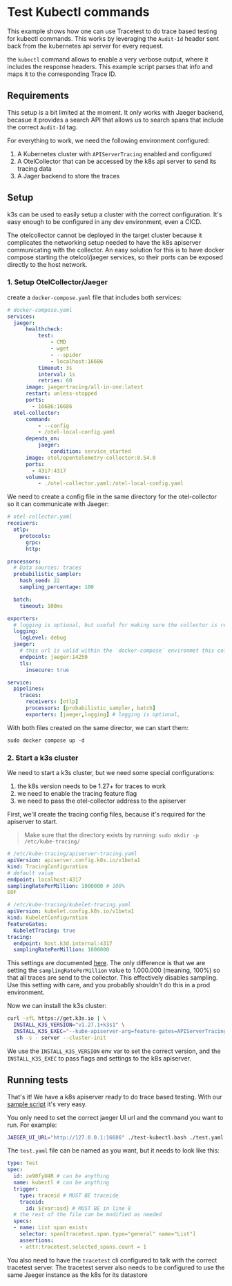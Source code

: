 # Test Kubectl commands

This example shows how one can use Tracetest to do trace based testing for kubectl commands. This works by leveraging the `Audit-Id` header sent back from the kubernetes api server for every request.

the `kubectl` command allows to enable a very verbose output, where it includes the response headers. This example script parses that info and maps it to the corresponding Trace ID.

## Requirements

This setup is a bit limited at the moment. It only works with Jaeger backend, becasue it provides a search API that allows us to search spans that include the correct `Audit-Id` tag.

For everything to work, we need the following environment configured:

1. A Kubernetes cluster with `APIServerTracing` enabled and configured
2. A OtelCollector that can be accessed by the k8s api server to send its tracing data
3. A Jager backend to store the traces


## Setup

k3s can be used to easily setup a cluster with the correct configuration. It's easy enough to be configured in any dev environment, even a CICD.

The otelcollector cannot be deployed in the target cluster because it complicates the networking setup needed to have the k8s apiserver communicating with the collector.
An easy solution for this is to have docker compose starting the otelcol/jaeger services, so their ports can be exposed directly to the host network.

### 1. Setup OtelCollector/Jaeger

create a `docker-compose.yaml` file that includes both services:

```yaml
# docker-compose.yaml
services:
  jaeger:
      healthcheck:
          test:
              - CMD
              - wget
              - --spider
              - localhost:16686
          timeout: 3s
          interval: 1s
          retries: 60
      image: jaegertracing/all-in-one:latest
      restart: unless-stopped
      ports:
        - 16686:16686
  otel-collector:
      command:
          - --config
          - /otel-local-config.yaml
      depends_on:
          jaeger:
              condition: service_started
      image: otel/opentelemetry-collector:0.54.0
      ports:
        - 4317:4317
      volumes:
          - ./otel-collector.yaml:/otel-local-config.yaml
```

We need to create a config file in the same directory for the otel-collector so it can communicate with Jaeger:

```yaml
# otel-collector.yaml
receivers:
  otlp:
    protocols:
      grpc:
      http:

processors:
  # Data sources: traces
  probabilistic_sampler:
    hash_seed: 22
    sampling_percentage: 100

  batch:
    timeout: 100ms

exporters:
  # logging is optional, but useful for making sure the collector is receiving traces
  logging:
    logLevel: debug
  jaeger:
    # this url is valid within the `docker-compose` environmet this collector is running
    endpoint: jaeger:14250
    tls:
      insecure: true

service:
  pipelines:
    traces:
      receivers: [otlp]
      processors: [probabilistic_sampler, batch]
      exporters: [jaeger,logging] # logging is optional,
```

With both files created on the same director, we can start them:

```
sudo docker compose up -d
```

### 2. Start a k3s cluster

We need to start a k3s cluster, but we need some special configurations:

1. the k8s version needs to be 1.27+ for traces to work
2. we need to enable the tracing feature flag
3. we need to pass the otel-collector address to the apiserver


First, we'll create the tracing config files, because it's required for the apiserver to start.

> Make sure that the directory exists by running: `sudo mkdir -p /etc/kube-tracing/`

```yaml
# /etc/kube-tracing/apiserver-tracing.yaml
apiVersion: apiserver.config.k8s.io/v1beta1
kind: TracingConfiguration
# default value
endpoint: localhost:4317
samplingRatePerMillion: 1000000 # 100%
EOF
```

```yaml
# /etc/kube-tracing/kubelet-tracing.yaml
apiVersion: kubelet.config.k8s.io/v1beta1
kind: KubeletConfiguration
featureGates:
  KubeletTracing: true
tracing:
  endpoint: host.k3d.internal:4317
  samplingRatePerMillion: 1000000
```


This settings are documented [here](https://kubernetes.io/docs/concepts/cluster-administration/system-traces/). The only difference is that we are setting the `samplingRatePerMillion` value to 1.000.000 (meaning, 100%) so that all traces are send to the collector.
This effectively disables sampling. Use this setting with care, and you probablly shouldn't do this in a prod environment.

Now we can install the k3s cluster:

```sh
curl -sfL https://get.k3s.io | \
  INSTALL_K3S_VERSION="v1.27.1+k3s1" \
  INSTALL_K3S_EXEC="--kube-apiserver-arg=feature-gates=APIServerTracing=true --kube-apiserver-arg=tracing-config-file=/etc/kube-tracing/apiserver-tracing.yaml --kubelet-arg=config=/etc/kube-tracing/kubelet-tracing.yaml" \
   sh -s - server --cluster-init
```

We use the `INSTALL_K3S_VERSION` env var to set the correct version, and the `INSTALL_K3S_EXEC` to pass flags and settings to the k8s apiserver.

## Running tests

That's it! We have a k8s apiserver ready to do trace based testing. With our [sample script](./test-kubectl.bash) it's very easy.

You only need to set the correct jaeger UI url and the command you want to run. For example:

```sh
JAEGER_UI_URL="http://127.0.0.1:16686" ./test-kubectl.bash ./test.yaml "kubectl get pods -A"
```

The `test.yaml` file can be named as you want, but it needs to look like this:

```yaml
type: Test
spec:
  id: ze90fyU4R # can be anything
  name: kubectl # can be anything
  trigger:
    type: traceid # MUST BE traceide
    traceid:
      id: ${var:asd} # MUST BE in line 8
  # the rest of the file can be modified as needed
  specs:
  - name: List span exists
    selector: span[tracetest.span.type="general" name="List"]
    assertions:
    - attr:tracetest.selected_spans.count = 1
```

You also need to have the `tracetest` cli configured to talk with the correct tracetest server.
The tracetest server also needs to be configured to use the same Jaeger instance as the k8s for its datastore
